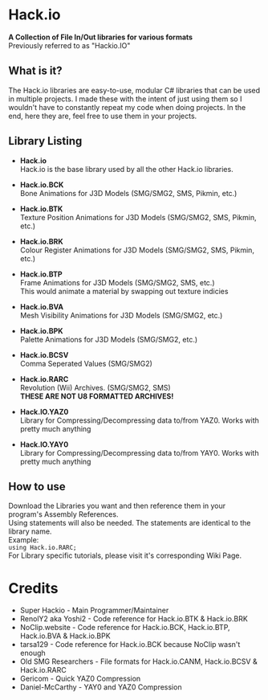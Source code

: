 # Hack.io
**A Collection of File In/Out libraries for various formats**<br/>
Previously referred to as "Hackio.IO"

## What is it?
The Hack.io libraries are easy-to-use, modular C# libraries that can be used in multiple projects. I made these with the intent of just using them so I wouldn't have to constantly repeat my code when doing projects.
In the end, here they are, feel free to use them in your projects.

## Library Listing

- **Hack.io**<br/>
Hack.io is the base library used by all the other Hack.io libraries.

- **Hack.io.BCK**<br/>
Bone Animations for J3D Models (SMG/SMG2, SMS, Pikmin, etc.)

- **Hack.io.BTK**<br/>
Texture Position Animations for J3D Models (SMG/SMG2, SMS, Pikmin, etc.)

- **Hack.io.BRK**<br/>
Colour Register Animations for J3D Models (SMG/SMG2, SMS, Pikmin, etc.)

- **Hack.io.BTP**<br/>
Frame Animations for J3D Models (SMG/SMG2, SMS, etc.)<br/>
This would animate a material by swapping out texture indicies

- **Hack.io.BVA**<br/>
Mesh Visibility Animations for J3D Models (SMG/SMG2, etc.)

- **Hack.io.BPK**<br/>
Palette Animations for J3D Models (SMG/SMG2, etc.)

- **Hack.io.BCSV**<br/>
Comma Seperated Values (SMG/SMG2)

- **Hack.io.RARC**<br/>
Revolution (Wii) Archives. (SMG/SMG2, SMS)<br/>
**THESE ARE NOT U8 FORMATTED ARCHIVES!**

- **Hack.IO.YAZ0**<br/>
Library for Compressing/Decompressing data to/from YAZ0. Works with pretty much anything

- **Hack.IO.YAY0**<br/>
Library for Compressing/Decompressing data to/from YAY0. Works with pretty much anything

## How to use
Download the Libraries you want and then reference them in your program's Assembly References.<br/>
Using statements will also be needed. The statements are identical to the library name.<br/>
Example:<br>
```using Hack.io.RARC;```<br/>
For Library specific tutorials, please visit it's corresponding Wiki Page.


# Credits
- Super Hackio - Main Programmer/Maintainer
- RenolY2 aka Yoshi2 - Code reference for Hack.io.BTK & Hack.io.BRK
- NoClip.website - Code reference for Hack.io.BCK, Hack.io.BTP, Hack.io.BVA & Hack.io.BPK
- tarsa129 - Code reference for Hack.io.BCK because NoClip wasn't enough
- Old SMG Researchers - File formats for Hack.io.CANM, Hack.io.BCSV & Hack.io.RARC
- Gericom - Quick YAZ0 Compression
- Daniel-McCarthy - YAY0 and YAZ0 Compression
